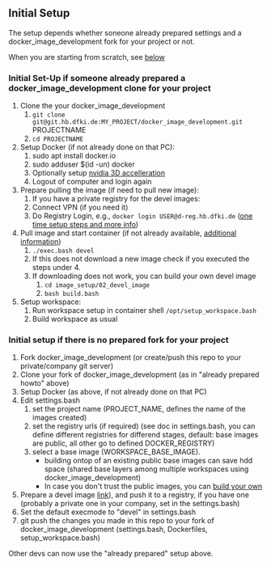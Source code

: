 ## Initial Setup
The setup depends whether soneone already prepared settings and a docker_image_development fork for your project or not.

When you are starting from scratch, see [below](#initial-setup-if-there-is-no-prepared-fork-for-your-project)

### Initial Set-Up if someone already prepared a docker_image_development clone for your project

1. Clone the your docker_image_development
   1. `git clone git@git.hb.dfki.de:MY_PROJECT/docker_image_development.git` PROJECTNAME
   2. `cd PROJECTNAME`
3. Setup Docker (if not already done on that PC):
   1. sudo apt install docker.io
   2. sudo adduser $(id -un) docker
   3. Optionally setup [nvidia 3D accelleration](010_Setup_Docker.md#nvidia-docker-optional)
   4. Logout of computer and login again   
4. Prepare pulling the image (if need to pull new image):
   1. If you have a private registry for the devel images:
     1. Connect VPN (if you need it)
     2. Do Registry Login, e.g., `docker login USER@d-reg.hb.dfki.de` ([one time setup steps and more info](010_Setup_Docker.md#using-a-registry))
5. Pull image and start container (if not already available, [additional information](042_Devel_Image.md#run-from-a-devel-image))
   1. `./exec.bash devel`
   2. If this does not download a new image check if you executed the steps under 4.
   3. If downloading does not work, you can build your own devel image
      1.  `cd image_setup/02_devel_image`
      2.  `bash build.bash`
6. Setup workspace:
   1. Run workspace setup in container shell `/opt/setup_workspace.bash`
   2. Build workspace as usual
  
### Initial setup if there is no prepared fork for your project

1. Fork docker_image_development (or create/push this repo to your private/company git server)
2. Clone your fork of docker_image_development (as in "already prepared howto" above)
3. Setup Docker (as above, if not already done on that PC)
4. Edit settings.bash
   1. set the project name (PROJECT_NAME, defines the name of the images created)
   2. set the registry urls (if required)  (see doc in settings.bash, you can define different registries for differend stages, default: base images are public, all other go to defined DOCKER_REGISTRY)
   3. select a base image (WORKSPACE_BASE_IMAGE).
      * building ontop of an existing public base images can save hdd space (shared base layers among multiple workspaces using docker_image_development)
      * In case you don't trust the public images, you can [build your own](041_Base_Image.md)
6. Prepare a devel image [link](042_Devel_Image.md#create-a-devel-image)), and push it to a registry, if you have one (probably a private one in your company, set in the settings.bash)
7. Set the default execmode to "devel" in settings.bash
8. git push the changes you made in this repo to your fork of docker_image_development (settings.bash, Dockerfiles, setup_workspace.bash)

Other devs can now use the "already prepared" setup above. 

